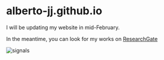 # alberto-jj.github.io
I will be updating my website in mid-February.

In the meantime, you can look for my works on [ResearchGate](https://www.researchgate.net/profile/Alberto-Jaramillo-Jimenez)


![signals](https://github.com/user-attachments/assets/9494a601-3fe9-4fea-a384-0362a4704141)

